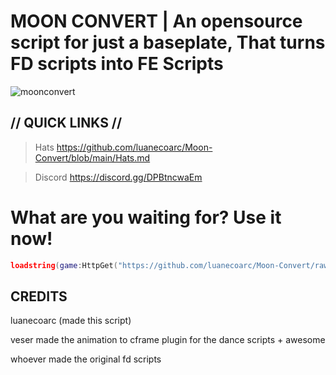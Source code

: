 # MOON CONVERT | An opensource script for just a baseplate, That turns FD scripts into FE Scripts

![moonconvert](https://github.com/luanecoarc/Moon-Convert/raw/main/moonconvert.png)

## // QUICK LINKS //

> Hats https://github.com/luanecoarc/Moon-Convert/blob/main/Hats.md

> Discord https://discord.gg/DPBtncwaEm

# What are you waiting for? Use it now!

```lua
loadstring(game:HttpGet("https://github.com/luanecoarc/Moon-Convert/raw/main/Scripts/Main/Moon%20Convert.lua", true))()
```

## CREDITS
luanecoarc (made this script)

veser made the animation to cframe plugin for the dance scripts + awesome

whoever made the original fd scripts
